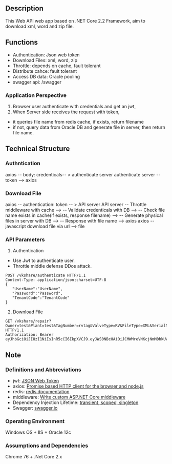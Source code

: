 ## Description
This Web API web app based on .NET Core 2.2 Framework, aim to download xml, word and zip file.

## Functions
+ Authentication: Json web token 
+ Download Files: xml, word, zip
+ Throttle: depends on cache, fault tolerant
+ Distribute cahce: fault tolerant
+ Access DB data: Oracle pooling
+ swagger api: /swagger

### Application Perspective
1. Browser user authenticate with credentials and get an jwt,
2. When Server side receives the request with token,
+ it queries file name from redis cache, if exists, return filename 
+ if not, query data from Oracle DB and generate file in server, then return file name.

## Technical Structure
### Authntication
axios -- body: credenticals-- > authenticate server
authenticate server -- token --> axios

### Download File
axios -- authentication: token -- > API server
API server -- Throttle middleware with cache -->
        -- Validate credenticals with DB -->
        -- Check file name exists in cache(if exists, response filename) -->
        -- Generate physical files in server with DB -->
        -- Response with file name --> axios
axios -- javascript download file via url --> file

### API Parameters
1. Authentication
+ Use Jwt to authenticate user. 
+ Throttle middle defense DDos attack.
```
POST /vkshare/authenticate HTTP/1.1
Content-Type: application/json;charset=UTF-8
{ 
   "UserName":"UserName",
   "Password":"Password",
   "TenantCode":"TenantCode"
}
```
2. Download File

```
GET /vkshare/repair?Owner=test&Plant=test&TagNumber=rvtag&ValveType=RV&FileType=XML&SerialNumber= HTTP/1.1
Authorization: Bearer eyJhbGciOiJIUzI1NiIsInR5cCI6IkpXVCJ9.eyJWS0NBcHAiOiJCMWMreVNKcjNmM0hkUWhadmdiZmpKVE5wQnhkajF5ZGdvazlkY3pqNkVBPSIsIm5iZiI6MTU3MTI5OTM3OSwiZXhwIjoxNTcxMzAyOTc5LCJpYXQiOjE1NzEyOTkzNzl9.pl6hq_DmBSJ7QM_CwNgTU_9CqaxB71OKdMxwkB4_1gI
```


## Note
### Definitions and Abbreviations
+ jwt: [JSON Web Token](https://jwt.io/)
+ axios: [Promise based HTTP client for the browser and node.js](https://github.com/axios/axios)
+ redis: [redis documentation](https://redis.io/documentation)
+ middleware: [Write custom ASP.NET Core middleware](https://docs.microsoft.com/en-us/aspnet/core/fundamentals/middleware/write?view=aspnetcore-2.2)
+ Dependency Injection Lifetime: [transient, scoped, singleton](https://stackoverflow.com/questions/38138100/addtransient-addscoped-and-addsingleton-services-differences)
+ Swagger: [swagger.io](https://github.com/swagger-api/swagger.io)


### Operating Environment
Windows OS + IIS + Oracle 12c
### Assumptions and Dependencies
Chrome 76 + .Net Core 2.x